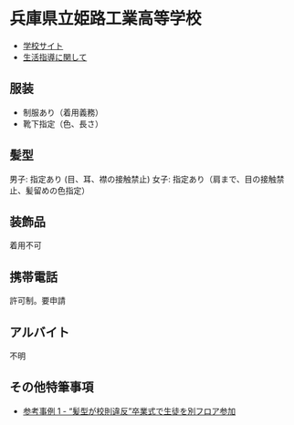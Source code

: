 # 兵庫県立姫路工業高等学校

- [学校サイト](https://www.hyogo-c.ed.jp/~himeji-ths/)
- [生活指導に関して](https://www.hyogo-c.ed.jp/~himeji-ths/%E9%A0%AD%E9%AB%AA%E6%9C%8D%E8%A3%85%E8%A6%8F%E5%AE%9A%E3%81%A8%E5%AD%A6%E6%A0%A1%E7%94%9F%E6%B4%BB%E3%81%AB%E4%B8%8D%E5%BF%85%E8%A6%81%E3%81%AA%E3%82%82%E3%81%AE.pdf)

## 服装

- 制服あり（着用義務）
- 靴下指定（色、長さ）

## 髪型

男子: 指定あり (目、耳、襟の接触禁止)
女子: 指定あり（肩まで、目の接触禁止、髪留めの色指定）

## 装飾品

着用不可

## 携帯電話

許可制。要申請

## アルバイト

不明

## その他特筆事項

- [参考事例 1 - “髪型が校則違反”卒業式で生徒を別フロア参加](https://www3.nhk.or.jp/kansai-news/20230328/2000072285.html)
